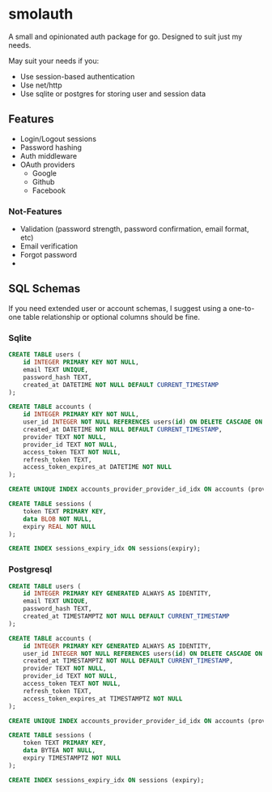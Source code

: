 # smolauth

A small and opinionated auth package for go. Designed to suit just my needs.

May suit your needs if you:
- Use session-based authentication
- Use net/http
- Use sqlite or postgres for storing user and session data

## Features
- Login/Logout sessions
- Password hashing
- Auth middleware
- OAuth providers
  - Google
  - Github
  - Facebook

### Not-Features
- Validation (password strength, password confirmation, email format, etc)
- Email verification
- Forgot password
- 

## SQL Schemas

If you need extended user or account schemas, I suggest using a one-to-one table relationship or optional columns should be fine.

### Sqlite

```sql
CREATE TABLE users (
	id INTEGER PRIMARY KEY NOT NULL,
	email TEXT UNIQUE,
	password_hash TEXT,
	created_at DATETIME NOT NULL DEFAULT CURRENT_TIMESTAMP
);

CREATE TABLE accounts (
	id INTEGER PRIMARY KEY NOT NULL,
	user_id INTEGER NOT NULL REFERENCES users(id) ON DELETE CASCADE ON UPDATE CASCADE,
	created_at DATETIME NOT NULL DEFAULT CURRENT_TIMESTAMP,
	provider TEXT NOT NULL,
	provider_id TEXT NOT NULL,
	access_token TEXT NOT NULL,
	refresh_token TEXT,
	access_token_expires_at DATETIME NOT NULL
);

CREATE UNIQUE INDEX accounts_provider_provider_id_idx ON accounts (provider, provider_id);

CREATE TABLE sessions (
	token TEXT PRIMARY KEY,
	data BLOB NOT NULL,
	expiry REAL NOT NULL
);

CREATE INDEX sessions_expiry_idx ON sessions(expiry);
```

### Postgresql

```sql
CREATE TABLE users (
	id INTEGER PRIMARY KEY GENERATED ALWAYS AS IDENTITY,
	email TEXT UNIQUE,
	password_hash TEXT,
	created_at TIMESTAMPTZ NOT NULL DEFAULT CURRENT_TIMESTAMP
);

CREATE TABLE accounts (
	id INTEGER PRIMARY KEY GENERATED ALWAYS AS IDENTITY,
	user_id INTEGER NOT NULL REFERENCES users(id) ON DELETE CASCADE ON UPDATE CASCADE,
	created_at TIMESTAMPTZ NOT NULL DEFAULT CURRENT_TIMESTAMP,
	provider TEXT NOT NULL,
	provider_id TEXT NOT NULL,
	access_token TEXT NOT NULL,
	refresh_token TEXT,
	access_token_expires_at TIMESTAMPTZ NOT NULL
);

CREATE UNIQUE INDEX accounts_provider_provider_id_idx ON accounts (provider, provider_id);

CREATE TABLE sessions (
	token TEXT PRIMARY KEY,
	data BYTEA NOT NULL,
	expiry TIMESTAMPTZ NOT NULL
);

CREATE INDEX sessions_expiry_idx ON sessions (expiry);
```